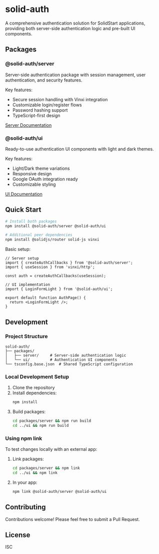 # solid-auth

A comprehensive authentication solution for SolidStart applications, providing both server-side authentication logic and pre-built UI components.

## Packages

### @solid-auth/server

Server-side authentication package with session management, user authentication, and security features.

Key features:

- Secure session handling with Vinxi integration
- Customizable login/register flows
- Password hashing support
- TypeScript-first design

[Server Documentation](./packages/server/README.md)

### @solid-auth/ui

Ready-to-use authentication UI components with light and dark themes.

Key features:

- Light/Dark theme variations
- Responsive design
- Google OAuth integration ready
- Customizable styling

[UI Documentation](./packages/ui/README.md)

## Quick Start

```bash
# Install both packages
npm install @solid-auth/server @solid-auth/ui

# Additional peer dependencies
npm install @solidjs/router solid-js vinxi
```

Basic setup:

```tsx
// Server setup
import { createAuthCallbacks } from '@solid-auth/server';
import { useSession } from 'vinxi/http';

const auth = createAuthCallbacks(useSession);

// UI implementation
import { LoginFormLight } from '@solid-auth/ui';

export default function AuthPage() {
  return <LoginFormLight />;
}
```

## Development

### Project Structure

```
solid-auth/
├── packages/
│   ├── server/     # Server-side authentication logic
│   └── ui/         # Authentication UI components
└── tsconfig.base.json  # Shared TypeScript configuration
```

### Local Development Setup

1. Clone the repository
2. Install dependencies:
   ```bash
   npm install
   ```
3. Build packages:
   ```bash
   cd packages/server && npm run build
   cd ../ui && npm run build
   ```

### Using npm link

To test changes locally with an external app:

1. Link packages:
   ```bash
   cd packages/server && npm link
   cd ../ui && npm link
   ```
2. In your app:
   ```bash
   npm link @solid-auth/server @solid-auth/ui
   ```

## Contributing

Contributions welcome! Please feel free to submit a Pull Request.

## License

ISC
